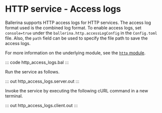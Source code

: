 # HTTP service - Access logs

Ballerina supports HTTP access logs for HTTP services. The access log format used is the combined log format. To enable access logs, set `console=true` under the `ballerina.http.accessLogConfig` in the `Config.toml` file. Also, the `path` field can be used to specify the file path to save the access logs.

For more information on the underlying module, see the [`http` module](https://lib.ballerina.io/ballerina/http/latest/).

::: code http_access_logs.bal :::

Run the service as follows.

::: out http_access_logs.server.out :::

Invoke the service by executing the following cURL command in a new terminal.

::: out http_access_logs.client.out :::

